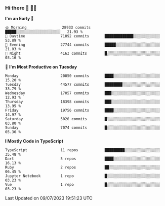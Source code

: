### Hi there 👋 🧑‍💻



<!--START_SECTION:waka-->
**I'm an Early 🐤** 

```text
🌞 Morning                28933 commits       █████░░░░░░░░░░░░░░░░░░░░   21.93 % 
🌆 Daytime                71092 commits       █████████████░░░░░░░░░░░░   53.89 % 
🌃 Evening                27744 commits       █████░░░░░░░░░░░░░░░░░░░░   21.03 % 
🌙 Night                  4163 commits        █░░░░░░░░░░░░░░░░░░░░░░░░   03.16 % 
```
📅 **I'm Most Productive on Tuesday** 

```text
Monday                   20050 commits       ████░░░░░░░░░░░░░░░░░░░░░   15.20 % 
Tuesday                  44577 commits       ████████░░░░░░░░░░░░░░░░░   33.79 % 
Wednesday                17057 commits       ███░░░░░░░░░░░░░░░░░░░░░░   12.93 % 
Thursday                 18398 commits       ███░░░░░░░░░░░░░░░░░░░░░░   13.95 % 
Friday                   19756 commits       ████░░░░░░░░░░░░░░░░░░░░░   14.97 % 
Saturday                 5020 commits        █░░░░░░░░░░░░░░░░░░░░░░░░   03.80 % 
Sunday                   7074 commits        █░░░░░░░░░░░░░░░░░░░░░░░░   05.36 % 
```


**I Mostly Code in TypeScript** 

```text
TypeScript               11 repos            █████████░░░░░░░░░░░░░░░░   35.48 % 
Dart                     5 repos             ████░░░░░░░░░░░░░░░░░░░░░   16.13 % 
Ruby                     2 repos             ██░░░░░░░░░░░░░░░░░░░░░░░   06.45 % 
Jupyter Notebook         1 repo              █░░░░░░░░░░░░░░░░░░░░░░░░   03.23 % 
Vue                      1 repo              █░░░░░░░░░░░░░░░░░░░░░░░░   03.23 % 
```




 Last Updated on 09/07/2023 19:51:23 UTC
<!--END_SECTION:waka-->


